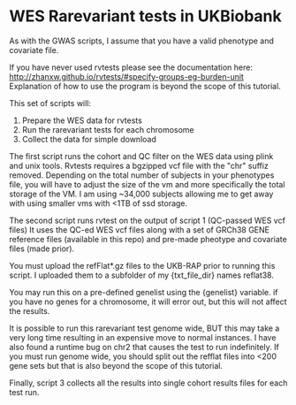 # WES Rarevariant tests in UKBiobank 

As with the GWAS scripts, I assume that you have a valid phenotype and covariate file.

If you have never used rvtests please see the documentation here: http://zhanxw.github.io/rvtests/#specify-groups-eg-burden-unit Explanation of how to use the program is beyond the scope of this tutorial.

This set of scripts will:
1. Prepare the WES data for rvtests
2. Run the rarevariant tests for each chromosome
3. Collect the data for simple download

The first script runs the cohort and QC filter on the WES data using plink and unix tools. Rvtests requires a bgzipped vcf file with the "chr" suffiz removed. Depending on the total number of subjects in your phenotypes file, you will have to adjust the size of the vm and more specifically the total storage of the VM. I am using ~34,000 subjects allowing me to get away with using smaller vms with <1TB of ssd storage.  

The second script runs rvtest on the output of script 1 (QC-passed WES vcf files) It uses the QC-ed WES vcf files along with a set of GRCh38 GENE reference files (available in this repo) and pre-made pheotype and covariate files (made prior).

You must upload the refFlat*.gz files to the UKB-RAP prior to running this script. I uploaded them to a subfolder of my {txt_file_dir} names reflat38.

You may run this on a pre-defined genelist using the {genelist} variable. if you have no genes for a chromosome, it will error out, but this will not affect the results.

It is possible to run this rarevariant test genome wide, BUT this may take a very long time resulting in an expensive move to normal instances. I have also found a runtime bug on chr2 that causes the test to run indefinitely. If you must run genome wide, you should split out the refflat files into <200 gene sets but that is also beyond the scope of this tutorial.

Finally, script 3 collects all the results into single cohort results files for each test run. 

